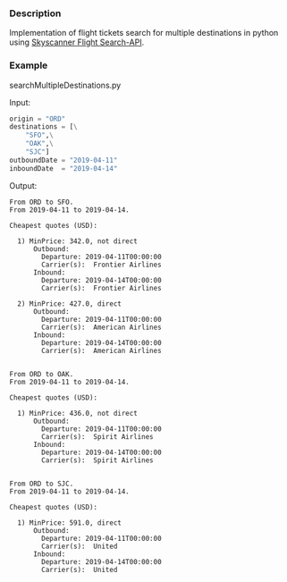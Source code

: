 ### Description

Implementation of flight tickets search for multiple destinations in python using 
[Skyscanner Flight Search-API](https://rapidapi.com/skyscanner/api/skyscanner-flight-search/details).


### Example 

searchMultipleDestinations.py

Input:
```python
origin = "ORD"
destinations = [\
    "SFO",\
    "OAK",\
    "SJC"]
outboundDate = "2019-04-11"
inboundDate  = "2019-04-14"
```

Output:
```
From ORD to SFO.
From 2019-04-11 to 2019-04-14.

Cheapest quotes (USD):

  1) MinPrice: 342.0, not direct
      Outbound:
        Departure: 2019-04-11T00:00:00
        Carrier(s):  Frontier Airlines
      Inbound:
        Departure: 2019-04-14T00:00:00
        Carrier(s):  Frontier Airlines

  2) MinPrice: 427.0, direct
      Outbound:
        Departure: 2019-04-11T00:00:00
        Carrier(s):  American Airlines
      Inbound:
        Departure: 2019-04-14T00:00:00
        Carrier(s):  American Airlines


From ORD to OAK.
From 2019-04-11 to 2019-04-14.

Cheapest quotes (USD):

  1) MinPrice: 436.0, not direct
      Outbound:
        Departure: 2019-04-11T00:00:00
        Carrier(s):  Spirit Airlines
      Inbound:
        Departure: 2019-04-14T00:00:00
        Carrier(s):  Spirit Airlines


From ORD to SJC.
From 2019-04-11 to 2019-04-14.

Cheapest quotes (USD):

  1) MinPrice: 591.0, direct
      Outbound:
        Departure: 2019-04-11T00:00:00
        Carrier(s):  United
      Inbound:
        Departure: 2019-04-14T00:00:00
        Carrier(s):  United
```